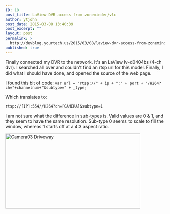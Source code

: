 ```yaml
---
ID: 18
post_title: LaView DVR access from zoneminder/vlc
author: ytjohn
post_date: 2015-03-08 13:40:39
post_excerpt: ""
layout: post
permalink: >
  http://devblog.yourtech.us/2015/03/08/laview-dvr-access-from-zonemindervlc/
published: true
---
```

<p>Finally connected my DVR to the network. It's an LaView lv-d0404bs (4-ch dvr). I searched all over and couldn't find an rtsp url for this model. Finally, I did what I should have done, and opened the source of the web page.</p>
<p>I found this bit of code:     <code>var url = "rtsp://" + ip + ":" + port + "/H264?ch="+channelnum+"&amp;subtype=" + _type;</code></p>
<p>Which translates to:</p>
<p><code>rtsp://[IP]:554//H264?ch=[CAMERA]&amp;subtype=1</code></p>
<p>I am not sure what the difference in sub-types is. Valid values are 0 &amp; 1, and they seem to have the same resolution. Sub-type 0 seems to scale to fill the window, whereas 1 starts off at a 4:3 aspect ratio.</p>
<p><img alt="Camera03 Driveway" height="237" src="https://lh4.googleusercontent.com/-ae7Ji-npt38/VPxOI3oAkiI/AAAAAAAAXnY/tCtOITKq2hs/w852-h474/Screen%2BShot%2B2015-03-08%2Bat%2B9.25.33%2BAM.png" style="" width="426"/></p>
